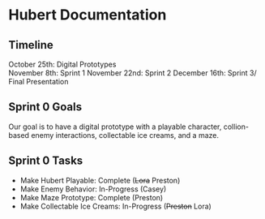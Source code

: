 # Hubert Documentation

## Timeline
October 25th: Digital Prototypes <br>
November 8th: Sprint 1
November 22nd: Sprint 2
December 16th: Sprint 3/ Final Presentation

## Sprint 0 Goals
Our goal is to have a digital prototype with a playable character, collion-based enemy interactions, collectable ice creams, and a maze.
## Sprint 0 Tasks
- Make Hubert Playable: Complete (~~Lora~~ Preston)
- Make Enemy Behavior: In-Progress (Casey)
- Make Maze Prototype: Complete (Preston)
- Make Collectable Ice Creams: In-Progress (~~Preston~~ Lora)

